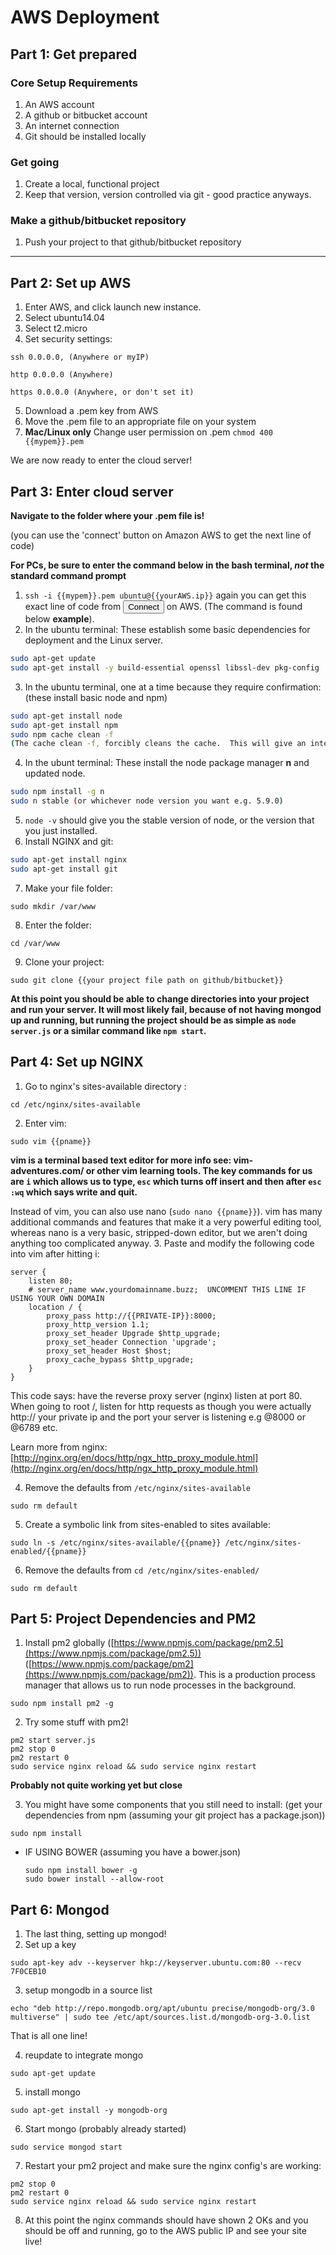 # AWS Deployment
## Part 1: Get prepared
### Core Setup Requirements
1. An AWS account 
2. A github or bitbucket account 
3. An internet connection 
4. Git should be installed locally

### Get going
1. Create a local, functional project 
2. Keep that version, version controlled via git - good practice anyways.

### Make a github/bitbucket repository
1. Push your project to that github/bitbucket repository

--------------------------------------------------------------------------------

## Part 2: Set up AWS
1. Enter AWS, and click launch new instance. 
2. Select ubuntu14.04 
3. Select t2.micro 
4. Set security settings:

  `ssh 0.0.0.0, (Anywhere or myIP)`

  `http 0.0.0.0 (Anywhere)`

  `https 0.0.0.0 (Anywhere, or don't set it)` 

5. Download a .pem key from AWS 
6. Move the .pem file to an appropriate file on your system 
7. **Mac/Linux only** Change user permission on .pem `chmod 400 {{mypem}}.pem`

We are now ready to enter the cloud server!

## Part 3: Enter cloud server
**Navigate to the folder where your .pem file is!**

(you can use the 'connect' button on Amazon AWS to get the next line of code)

**For PCs, be sure to enter the command below in the bash terminal, *not* the standard command prompt**

1. `ssh -i {{mypem}}.pem ubuntu@{{yourAWS.ip}}` again you can get this exact line of code from <button> Connect </button> on AWS. (The command is found below **example**). 
2. In the ubuntu terminal: These establish some basic dependencies for deployment and the Linux server.
  
  ```bash
  sudo apt-get update
  sudo apt-get install -y build-essential openssl libssl-dev pkg-config
  ```
  
3. In the ubuntu terminal, one at a time because they require confirmation: (these install basic node and npm)
  
  ```bash
  sudo apt-get install node
  sudo apt-get install npm
  sudo npm cache clean -f
  (The cache clean -f, forcibly cleans the cache.  This will give an interesting comment:))
  ```
  
4. In the ubunt terminal:  These install the node package manager **n** and updated node.
  
  ```bash
  sudo npm install -g n
  sudo n stable (or whichever node version you want e.g. 5.9.0)
  ```
  
5. `node -v` should give you the stable version of node, or the version that you just installed. 
6. Install NGINX and git:
  
  ```bash
  sudo apt-get install nginx
  sudo apt-get install git
  ```
  
7. Make your file folder:
  
  `sudo mkdir /var/www`
  
8. Enter the folder:
  
  `cd /var/www`
  
9. Clone your project:
  
  `sudo git clone {{your project file path on github/bitbucket}}`
  
**At this point you should be able to change directories into your project and run your server.  It will most likely fail, because of not having mongod up and running, but running the project should be as simple as `node server.js` or a similar command like `npm start`.**

## Part 4: Set up NGINX
1. Go to nginx's sites-available directory  :

  `cd /etc/nginx/sites-available`

2. Enter vim:

  `sudo vim {{pname}}`

  **vim is a terminal based text editor for more info see: vim-adventures.com/ or other vim learning tools.  The key commands for us are `i` which allows us to type, `esc` which turns off insert and then after `esc` `:wq` which says write and quit.**  
  
  Instead of vim, you can also use nano (`sudo nano {{pname}}`).  vim has many additional commands and features that make it a very powerful editing tool, whereas nano is a very basic, stripped-down editor, but we aren't doing anything too complicated anyway.
3. Paste and modify the following code into vim after hitting i:

  ```
  server {
      listen 80;
      # server_name www.yourdomainname.buzz;  UNCOMMENT THIS LINE IF USING YOUR OWN DOMAIN
      location / {
          proxy_pass http://{{PRIVATE-IP}}:8000;
          proxy_http_version 1.1;
          proxy_set_header Upgrade $http_upgrade;
          proxy_set_header Connection 'upgrade';
          proxy_set_header Host $host;
          proxy_cache_bypass $http_upgrade;
      }
  }
  ```

  This code says: have the reverse proxy server (nginx) listen at port 80.  When going to root /, listen for http requests as though you were actually http:// your private ip and the port your server is listening e.g @8000 or @6789 etc.

  Learn more from nginx: [http://nginx.org/en/docs/http/ngx_http_proxy_module.html](http://nginx.org/en/docs/http/ngx_http_proxy_module.html)
  
4. Remove the defaults from `/etc/nginx/sites-available`

  `sudo rm default`

5. Create a symbolic link from sites-enabled to sites available:

  `sudo ln -s /etc/nginx/sites-available/{{pname}} /etc/nginx/sites-enabled/{{pname}}`

6. Remove the defaults from `cd /etc/nginx/sites-enabled/`

  `sudo rm default`

## Part 5: Project Dependencies and PM2
1. Install pm2 globally ([https://www.npmjs.com/package/pm2.5](https://www.npmjs.com/package/pm2.5)) ([https://www.npmjs.com/package/pm2](https://www.npmjs.com/package/pm2)).  This is a production process manager that allows us to run node processes in the background.

  `sudo npm install pm2 -g`

2. Try some stuff with pm2!

  ```
  pm2 start server.js
  pm2 stop 0
  pm2 restart 0
  sudo service nginx reload && sudo service nginx restart
  ```

  **Probably not quite working yet but close** 

3. You might have some components that you still need to install: (get your dependencies from npm (assuming your git project has a package.json))

  `sudo npm install`

  * IF USING BOWER (assuming you have a bower.json)

    ```
    sudo npm install bower -g
    sudo bower install --allow-root
    ```

## Part 6: Mongod
1. The last thing, setting up mongod! 
2. Set up a key

  `sudo apt-key adv --keyserver hkp://keyserver.ubuntu.com:80 --recv 7F0CEB10`

3. setup mongodb in a source list

  `echo "deb http://repo.mongodb.org/apt/ubuntu precise/mongodb-org/3.0 multiverse" | sudo tee /etc/apt/sources.list.d/mongodb-org-3.0.list`

  That is all one line! 

4. reupdate to integrate mongo

  `sudo apt-get update`

5. install mongo

  `sudo apt-get install -y mongodb-org`

6. Start mongo (probably already started)

  `sudo service mongod start`

7. Restart your pm2 project and make sure the nginx config's are working:

  ```
  pm2 stop 0
  pm2 restart 0
  sudo service nginx reload && sudo service nginx restart
  ```

8. At this point the nginx commands should have shown 2 OKs and you should be off and running, go to the AWS public IP and see your site live!
